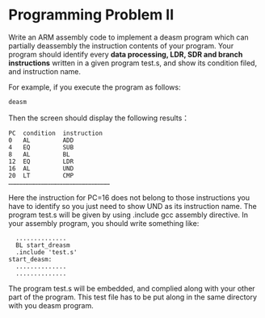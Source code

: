 # Programming Problem II

Write an ARM assembly code to implement a deasm program which can partially deassembly the instruction contents of your program. Your program should identify every **data processing, LDR, SDR and branch instructions** written in a given program test.s, and show its condition filed, and instruction name.  

For example, if you execute the program as follows:  
```
deasm
```
Then the screen should display the following results：  
```
PC  condition  instruction
0   AL         ADD
4   EQ         SUB
8   AL         BL
12  EQ         LDR
16  AL         UND
20  LT         CMP
…………………………………………………………………………
```
Here the instruction for PC=16 does not belong to those instructions you have to
identify so you just need to show UND as its instruction name.
The program test.s will be given by using .include gcc assembly directive. In
your assembly program, you should write something like:
```
  ..............
  BL start_dreasm
  .include 'test.s'
start_deasm:
  ..............
  ..............
```
The program test.s will be embedded, and complied along with your other part of the
program. This test file has to be put along in the same directory with you deasm
program.
